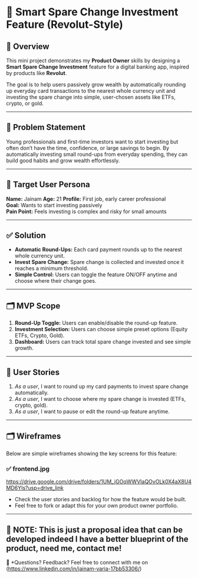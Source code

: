 # 💸 Smart Spare Change Investment Feature (Revolut-Style)

## 🚀 Overview

This mini project demonstrates my **Product Owner** skills by designing a **Smart Spare Change Investment** feature for a digital banking app, inspired by products like **Revolut**.

The goal is to help users passively grow wealth by automatically rounding up everyday card transactions to the nearest whole currency unit and investing the spare change into simple, user-chosen assets like ETFs, crypto, or gold.

---

## 📌 Problem Statement

Young professionals and first-time investors want to start investing but often don’t have the time, confidence, or large savings to begin. By automatically investing small round-ups from everyday spending, they can build good habits and grow wealth effortlessly.

---

## 🎯 Target User Persona

**Name:** Jainam
**Age:** 21 
**Profile:** First job, early career professional  
**Goal:** Wants to start investing passively  
**Pain Point:** Feels investing is complex and risky for small amounts

---

## ✅ Solution

- **Automatic Round-Ups:** Each card payment rounds up to the nearest whole currency unit.
- **Invest Spare Change:** Spare change is collected and invested once it reaches a minimum threshold.
- **Simple Control:** Users can toggle the feature ON/OFF anytime and choose where their change goes.

---

## 🗂️ MVP Scope

1. **Round-Up Toggle:** Users can enable/disable the round-up feature.
2. **Investment Selection:** Users can choose simple preset options (Equity ETFs, Crypto, Gold).
3. **Dashboard:** Users can track total spare change invested and see simple growth.

---

## 📝 User Stories

1. *As a user*, I want to round up my card payments to invest spare change automatically.
2. *As a user*, I want to choose where my spare change is invested (ETFs, crypto, gold).
3. *As a user*, I want to pause or edit the round-up feature anytime.

---

## 🗂️ Wireframes

Below are simple wireframes showing the key screens for this feature:

### ✅ frontend.jpg 
https://drive.google.com/drive/folders/1UM_jGOqWWVIaQOvOLk0X4aX8U4MD6YIs?usp=drive_link

- Check the user stories and backlog for how the feature would be built.
- Feel free to fork or adapt this for your own product owner portfolio.

---

## 📌 NOTE: This is just a proposal idea that can be developed indeed I have a better blueprint of the product, need me, contact me!

📧 *Questions? Feedback? Feel free to connect with me on (https://www.linkedin.com/in/jainam-varia-17bb53306/)
